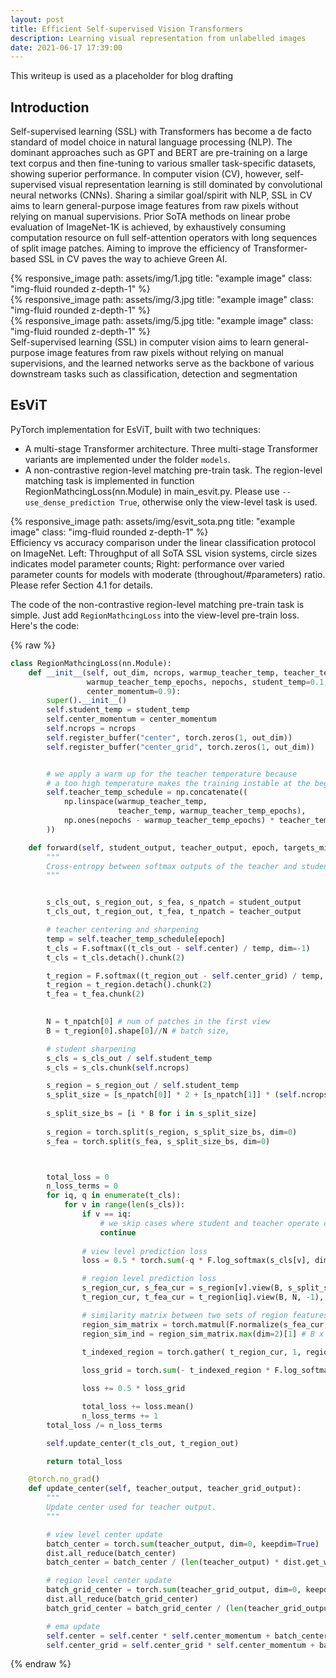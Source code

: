 ```yaml
---
layout: post
title: Efficient Self-supervised Vision Transformers
description: Learning visual representation from unlabelled images
date: 2021-06-17 17:39:00
---
```


This writeup is used as a placeholder for blog drafting


## Introduction


Self-supervised learning (SSL) with Transformers has become a de facto standard of model choice in natural language processing (NLP). The dominant approaches such as GPT and BERT are pre-training on a large text corpus and then fine-tuning to various smaller task-specific datasets, showing superior performance. In computer vision (CV), however, self-supervised visual representation learning is still dominated by convolutional neural networks (CNNs). Sharing a similar goal/spirit with NLP, SSL in CV aims to learn general-purpose image features from raw pixels without relying on manual supervisions. Prior SoTA methods on linear probe evaluation of ImageNet-1K is achieved, by exhaustively consuming computation resource on full self-attention operators with long sequences of split image patches. Aiming to improve the efficiency of Transformer-based SSL in CV paves the way to achieve Green AI.

<div class="row">
    <div class="col-sm mt-3 mt-md-0">
        {% responsive_image path: assets/img/1.jpg title: "example image" class: "img-fluid rounded z-depth-1" %}
    </div>
    <div class="col-sm mt-3 mt-md-0">
        {% responsive_image path: assets/img/3.jpg title: "example image" class: "img-fluid rounded z-depth-1" %}
    </div>
    <div class="col-sm mt-3 mt-md-0">
        {% responsive_image path: assets/img/5.jpg title: "example image" class: "img-fluid rounded z-depth-1" %}
    </div>
</div>
<div class="caption">
    Self-supervised learning (SSL) in computer vision aims to learn general-purpose image features from raw pixels without relying on manual supervisions,
and the learned networks serve as the backbone of various downstream tasks such as classification,
detection and segmentation
</div>


## EsViT

PyTorch implementation for EsViT, built with two techniques:

- A multi-stage Transformer architecture. Three multi-stage Transformer variants are implemented under the folder `models`.
- A non-contrastive region-level matching pre-train task. The region-level matching task is implemented in function RegionMathcingLoss(nn.Module) in main_esvit.py. Please use `--use_dense_prediction True`, otherwise only the view-level task is used.

<div class="row">
    <div class="col-sm mt-3 mt-md-0">
        {% responsive_image path: assets/img/esvit_sota.png title: "example image" class: "img-fluid rounded z-depth-1" %}
    </div>
</div>
<div class="caption">
    Efficiency vs accuracy comparison under the linear classification protocol on ImageNet. Left: Throughput of all SoTA SSL vision systems, circle sizes indicates model parameter counts; Right: performance over varied parameter counts for models with moderate (throughout/#parameters) ratio. Please refer Section 4.1 for details.
</div>

The code of the non-contrastive region-level matching pre-train task is simple. Just add `RegionMathcingLoss` into the view-level pre-train loss. Here's the code:

{% raw %}
```python
class RegionMathcingLoss(nn.Module):
    def __init__(self, out_dim, ncrops, warmup_teacher_temp, teacher_temp,
                 warmup_teacher_temp_epochs, nepochs, student_temp=0.1,
                 center_momentum=0.9):
        super().__init__()
        self.student_temp = student_temp
        self.center_momentum = center_momentum
        self.ncrops = ncrops
        self.register_buffer("center", torch.zeros(1, out_dim))
        self.register_buffer("center_grid", torch.zeros(1, out_dim))


        # we apply a warm up for the teacher temperature because
        # a too high temperature makes the training instable at the beginning
        self.teacher_temp_schedule = np.concatenate((
            np.linspace(warmup_teacher_temp,
                        teacher_temp, warmup_teacher_temp_epochs),
            np.ones(nepochs - warmup_teacher_temp_epochs) * teacher_temp
        ))

    def forward(self, student_output, teacher_output, epoch, targets_mixup):
        """
        Cross-entropy between softmax outputs of the teacher and student networks.
        """


        s_cls_out, s_region_out, s_fea, s_npatch = student_output
        t_cls_out, t_region_out, t_fea, t_npatch = teacher_output

        # teacher centering and sharpening
        temp = self.teacher_temp_schedule[epoch]
        t_cls = F.softmax((t_cls_out - self.center) / temp, dim=-1)
        t_cls = t_cls.detach().chunk(2)

        t_region = F.softmax((t_region_out - self.center_grid) / temp, dim=-1)
        t_region = t_region.detach().chunk(2)
        t_fea = t_fea.chunk(2)

        
        N = t_npatch[0] # num of patches in the first view
        B = t_region[0].shape[0]//N # batch size, 

        # student sharpening
        s_cls = s_cls_out / self.student_temp
        s_cls = s_cls.chunk(self.ncrops)

        s_region = s_region_out / self.student_temp
        s_split_size = [s_npatch[0]] * 2 + [s_npatch[1]] * (self.ncrops -2) 
        
        s_split_size_bs = [i * B for i in s_split_size]
        
        s_region = torch.split(s_region, s_split_size_bs, dim=0)
        s_fea = torch.split(s_fea, s_split_size_bs, dim=0)



        total_loss = 0
        n_loss_terms = 0
        for iq, q in enumerate(t_cls):
            for v in range(len(s_cls)):
                if v == iq:
                    # we skip cases where student and teacher operate on the same view
                    continue
                
                # view level prediction loss
                loss = 0.5 * torch.sum(-q * F.log_softmax(s_cls[v], dim=-1), dim=-1)

                # region level prediction loss
                s_region_cur, s_fea_cur = s_region[v].view(B, s_split_size[v], -1), s_fea[v].view(B, s_split_size[v], -1)  # B x T_s x K, B x T_s x P
                t_region_cur, t_fea_cur = t_region[iq].view(B, N, -1), t_fea[iq].view(B, N, -1)  # B x T_t x K, B x T_t x P, 

                # similarity matrix between two sets of region features
                region_sim_matrix = torch.matmul(F.normalize(s_fea_cur, p=2, dim=-1) , F.normalize(t_fea_cur, p=2, dim=-1) .permute(0, 2, 1)) # B x T_s x T_t
                region_sim_ind = region_sim_matrix.max(dim=2)[1] # B x T_s; collect the argmax index in teacher for a given student feature
                
                t_indexed_region = torch.gather( t_region_cur, 1, region_sim_ind.unsqueeze(2).expand(-1, -1, t_region_cur.size(2)) ) # B x T_s x K (index matrix: B, T_s, 1)

                loss_grid = torch.sum(- t_indexed_region * F.log_softmax(s_region_cur, dim=-1), dim=[-1]).mean(-1)   # B x T_s x K --> B 

                loss += 0.5 * loss_grid

                total_loss += loss.mean()
                n_loss_terms += 1
        total_loss /= n_loss_terms

        self.update_center(t_cls_out, t_region_out)

        return total_loss

    @torch.no_grad()
    def update_center(self, teacher_output, teacher_grid_output):
        """
        Update center used for teacher output.
        """

        # view level center update
        batch_center = torch.sum(teacher_output, dim=0, keepdim=True)
        dist.all_reduce(batch_center)
        batch_center = batch_center / (len(teacher_output) * dist.get_world_size())

        # region level center update
        batch_grid_center = torch.sum(teacher_grid_output, dim=0, keepdim=True)
        dist.all_reduce(batch_grid_center)
        batch_grid_center = batch_grid_center / (len(teacher_grid_output) * dist.get_world_size())

        # ema update
        self.center = self.center * self.center_momentum + batch_center * (1 - self.center_momentum)
        self.center_grid = self.center_grid * self.center_momentum + batch_grid_center * (1 - self.center_momentum)
```
{% endraw %}
